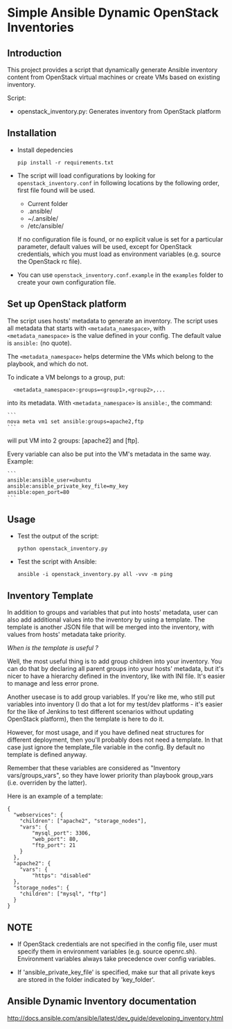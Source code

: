 # Simple Ansible Dynamic OpenStack Inventories


## Introduction

This project provides a script that dynamically generate Ansible inventory content from OpenStack virtual machines or create VMs based on existing inventory.

Script:

  - openstack_inventory.py: Generates inventory from OpenStack platform


## Installation

  - Install depedencies
  
      ````
      pip install -r requirements.txt
      ````

  - The script will load configurations by looking for `openstack_inventory.conf` in following locations by the following order, first file found will be used.

      - Current folder
      - .ansible/
      - ~/.ansible/
      - /etc/ansible/

      If no configuration file is found, or no explicit value is set for a particular parameter, default values will be used, except for OpenStack credentials, which you must load as environment variables (e.g. source the OpenStack rc file).

  - You can use `openstack_inventory.conf.example` in the `examples` folder to create your own configuration file.


## Set up OpenStack platform

The script uses hosts' metadata to generate an inventory. The script uses all metadata that starts with `<metadata_namespace>`, with `<metadata_namespace>` is the value defined in your config. The default value is `ansible:` (no quote).

The `<metadata_namespace>` helps determine the VMs which belong to the playbook, and which do not.

To indicate a VM belongs to a group, put:

```
  <metadata_namespace>:groups=<group1>,<group2>,...
```

into its metadata. With `<metadata_namespace>` is `ansible:`, the command:

    ```
    nova meta vm1 set ansible:groups=apache2,ftp
    ```

will put VM into 2 groups: [apache2] and [ftp].

Every variable can also be put into the VM's metadata in the same way. Example:

    ```
    ansible:ansible_user=ubuntu
    ansible:ansible_private_key_file=my_key
    ansible:open_port=80
    ```


## Usage


  - Test the output of the script:

    ````
    python openstack_inventory.py
    ````

  - Test the script with Ansible:

    ````
    ansible -i openstack_inventory.py all -vvv -m ping
    ````


## Inventory Template

In addition to groups and variables that put into hosts' metadata, user can also add additional values into the inventory by using a template. The template is another JSON file that will be merged into the inventory, with values from hosts' metadata take priority.

*When is the template is useful ?*

Well, the most useful thing is to add group children into your inventory. You can do that by declaring all parent groups into your hosts' metadata, but it's nicer to have a hierarchy defined in the inventory, like with INI file. It's easier to manage and less error prone.

Another usecase is to add group variables. If you're like me, who still put variables into inventory (I do that a lot for my test/dev platforms - it's easier for the like of Jenkins to test different scenarios without updating OpenStack platform), then the template is here to do it.

However, for most usage, and if you have defined neat structures for different deployment, then you'll probably does not need a template. In that case just ignore the template_file variable in the config. By default no template is defined anyway.

Remember that these variables are considered as "Inventory vars/groups_vars", so they have lower priority than playbook group_vars (i.e. overriden by the latter).

Here is an example of a template:


````
{
  "webservices": {
    "children": ["apache2", "storage_nodes"],
    "vars": {
        "mysql_port": 3306,
        "web_port": 80,
        "ftp_port": 21
    }
  },
  "apache2": {
    "vars": {
        "https": "disabled"
  },
  "storage_nodes": {
    "children": ["mysql", "ftp"]
  }
}
````


## NOTE

  - If OpenStack credentials are not specified in the config file, user must specify them in environment variables (e.g. source openrc.sh). Environment variables always take precedence over config variables.

  - If 'ansible_private_key_file' is specified, make sur that all private keys are stored in the folder indicated by 'key_folder'.


## Ansible Dynamic Inventory documentation

  http://docs.ansible.com/ansible/latest/dev_guide/developing_inventory.html

